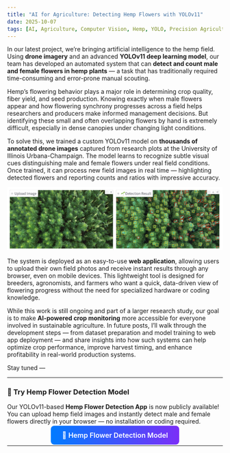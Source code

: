 ```yaml
---
title: "AI for Agriculture: Detecting Hemp Flowers with YOLOv11"
date: 2025-10-07
tags: [AI, Agriculture, Computer Vision, Hemp, YOLO, Precision Agriculture]
---
```



In our latest project, we’re bringing artificial intelligence to the hemp field. Using **drone imagery** and an advanced **YOLOv11 deep learning model**, our team has developed an automated system that can **detect and count male and female flowers in hemp plants** — a task that has traditionally required time-consuming and error-prone manual scouting.

Hemp’s flowering behavior plays a major role in determining crop quality, fiber yield, and seed production. Knowing exactly when male flowers appear and how flowering synchrony progresses across a field helps researchers and producers make informed management decisions. But identifying these small and often overlapping flowers by hand is extremely difficult, especially in dense canopies under changing light conditions.

To solve this, we trained a custom YOLOv11 model on **thousands of annotated drone images** captured from research plots at the University of Illinois Urbana-Champaign. The model learns to recognize subtle visual cues distinguishing male and female flowers under real field conditions. Once trained, it can process new field images in real time — highlighting detected flowers and reporting counts and ratios with impressive accuracy.

![YOLO detection example](../images/hemp_yolo_detect.png)

The system is deployed as an easy-to-use **web application**, allowing users to upload their own field photos and receive instant results through any browser, even on mobile devices. This lightweight tool is designed for breeders, agronomists, and farmers who want a quick, data-driven view of flowering progress without the need for specialized hardware or coding knowledge.

While this work is still ongoing and part of a larger research study, our goal is to make **AI-powered crop monitoring** more accessible for everyone involved in sustainable agriculture. In future posts, I’ll walk through the development steps — from dataset preparation and model training to web app deployment — and share insights into how such systems can help optimize crop performance, improve harvest timing, and enhance profitability in real-world production systems.

Stay tuned —

---

### 🌻 Try Hemp Flower Detection Model

Our YOLOv11-based **Hemp Flower Detection App** is now publicly available!  
You can upload hemp field images and instantly detect male and female flowers directly in your browser — no installation or coding required.

<p align="center">
  <a href="https://huggingface.co/spaces/marshadu2024/hemp-flower-detect" target="_blank"
     style="background: linear-gradient(90deg, #007bff, #7b2ff7); color: white; font-weight:600;
     padding: 12px 26px; border-radius: 8px; text-decoration:none; font-size:16px;">
     🚀 Hemp Flower Detection Model
  </a>
</p>

---




